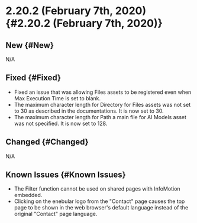 # 2.20.2 (February 7th, 2020) {#2.20.2 (February 7th, 2020)}

## New {#New}

N/A

## Fixed {#Fixed}

- Fixed an issue that was allowing Files assets to be registered even when Max Execution Time is set to blank.
- The maximum character length for Directory for Files assets was not set to 30 as described in the documentations. It is now set to 30.
- The maximum character length for Path a main file for AI Models asset was not specified. It is now set to 128.

## Changed {#Changed}

N/A

## Known Issues {#Known Issues}

- The Filter function cannot be used on shared pages with InfoMotion embedded.
- Clicking on the enebular logo from the "Contact" page causes the top page to be shown in the web browser's default language instead of the original "Contact" page language.